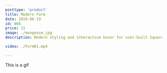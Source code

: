 ```yaml
---
posttype: 'product'
title: Modern Form
date: 2019-06-19
id: 004
price: 11
image: ./mongoose.jpg
description: Modern styling and interactive hover for user-built Squarespace forms. 

video: ./Form01.mp4

---
```


This is a gif